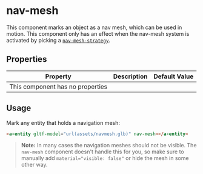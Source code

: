 # nav-mesh
This component marks an object as a nav mesh, which can be used in motion. This component only has an effect when the nav-mesh system is activated by picking a [`nav-mesh-strategy`](./nav-mesh-strategy.component.md).

## Properties
| Property | Description | Default Value |
|----------|-------------|---------------|
| This component has no properties |||

## Usage
Mark any entity that holds a navigation mesh:
```HTML
<a-entity gltf-model="url(assets/navmesh.glb)" nav-mesh></a-entity>
```

> **Note:** In many cases the navigation meshes should not be visible. The `nav-mesh` component doesn't handle this for you, so make sure to manually add `material="visible: false"` or hide the mesh in some other way.